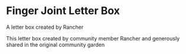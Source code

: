 # Finger Joint Letter Box

A letter box created by Rancher


This letter box created by community member Rancher and generously shared in the original community garden

